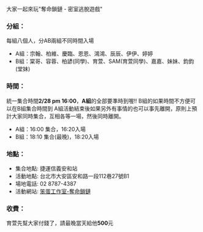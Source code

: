 大家一起來玩"奪命鎖鏈 - 密室逃脫遊戲"

### 分組：
每組八個人，分AB兩組不同時間入場
- A組：宗翰、柏維、慶臨、恩恩、鴻鴻、辰辰、伊伊、婷婷
- B組：棠哥、容蓉、柏諺(同學)、育萱、SAM(育萱同學)、嘉嘉、妹妹、鈞鈞(堂妹)

### 時間：
統一集合時間**2/28 pm 16:00**，**A組**的全部要準時到喔!! B組的如果時間不方便可以在B組集合時間到
A組活動結束後如果另外有事情的也可以事先離開，原則上預計大家同時集合，互相各等一場，然後同時離開。

- A組：16:00 集合，16:20入場
- B組：18:10 集合(最晚)，18:20入場

### 地點：
- 集合地點: 捷運信義安和站
- 活動地點: 台北市大安區安和路一段112巷27號B1
- 場地電話: 02 8787-4387
- 活動網站: [笨蛋工作室-奪命鎖鏈](http://stupidparticl3.wix.com/stupid#!breakfree/ch0l)

### 收費：
育萱先幫大家付錢了，請最晚當天給他**500**元
